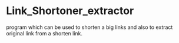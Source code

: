 # Link_Shortoner_extractor
program which can be used to shorten a big links and also to extract original link from a shorten link.
